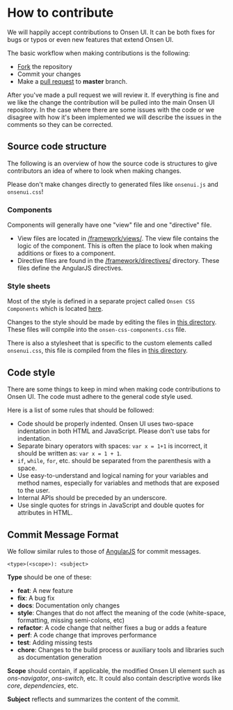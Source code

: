 # How to contribute

We will happily accept contributions to Onsen UI. It can be both fixes for bugs or typos or even new features that extend Onsen UI.

The basic workflow when making contributions is the following:

* [Fork](https://github.com/OnsenUI/OnsenUI/fork) the repository
* Commit your changes
* Make a [pull request](https://help.github.com/articles/using-pull-requests) to **master** branch.

After you've made a pull request we will review it. If everything is fine and we like the change the contribution will be pulled into the main Onsen UI repository. In the case where there are some issues with the code or we disagree with how it's been implemented we will describe the issues in the comments so they can be corrected.

## Source code structure

The following is an overview of how the source code is structures to give contributors an idea of where to look when making changes.

Please don't make changes directly to generated files like `onsenui.js` and `onsenui.css`!

### Components

Components will generally have one "view" file and one "directive" file.

* View files are located in [/framework/views/](https://github.com/OnsenUI/OnsenUI/tree/master/framework/views). The view file contains the logic of the component. This is often the place to look when making additions or fixes to a component.
* Directive files are found in the [/framework/directives/](https://github.com/OnsenUI/OnsenUI/tree/master/framework/directives) directory. These files define the AngularJS directives.

### Style sheets

Most of the style is defined in a separate project called `Onsen CSS Components` which is located [here](https://github.com/OnsenUI/OnsenUI/tree/master/css-components).

Changes to the style should be made by editing the files in [this directory](https://github.com/OnsenUI/OnsenUI/tree/master/css-components/components-src/stylus/components). These files will compile into the `onsen-css-components.css` file.

There is also a stylesheet that is specific to the custom elements called `onsenui.css`, this file is compiled from the files in [this directory](https://github.com/OnsenUI/OnsenUI/tree/master/core/css).

## Code style

There are some things to keep in mind when making code contributions to Onsen UI. The code must adhere to the general code style used.

Here is a list of some rules that should be followed:

* Code should be properly indented. Onsen UI uses two-space indentation in both HTML and JavaScript. Please don't use tabs for indentation.
* Separate binary operators with spaces: `var x = 1+1` is incorrect, it should be written as: `var x = 1 + 1`.
* `if`, `while`, `for`, etc. should be separated from the parenthesis with a space.
* Use easy-to-understand and logical naming for your variables and method names, especially for variables and methods that are exposed to the user.
* Internal APIs should be preceded by an underscore.
* Use single quotes for strings in JavaScript and double quotes for attributes in HTML.

## Commit Message Format

We follow similar rules to those of [AngularJS](https://github.com/angular/angular.js/blob/master/CONTRIBUTING.md#commit) for commit messages.
```
<type>(<scope>): <subject>
```
**Type** should be one of these:
* **feat**: A new feature
* **fix**: A bug fix
* **docs**: Documentation only changes
* **style**: Changes that do not affect the meaning of the code (white-space, formatting, missing
  semi-colons, etc)
* **refactor**: A code change that neither fixes a bug or adds a feature
* **perf**: A code change that improves performance
* **test**: Adding missing tests
* **chore**: Changes to the build process or auxiliary tools and libraries such as documentation
  generation

**Scope** should contain, if applicable, the modified Onsen UI element such as *ons-navigator*, *ons-switch*, etc. It could also contain descriptive words like *core*, *dependencies*, etc.

**Subject** reflects and summarizes the content of the commit.

